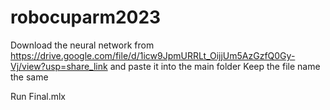 # robocuparm2023

Download the neural network from https://drive.google.com/file/d/1icw9JpmURRLt_OijjUm5AzGzfQ0Gy-Vj/view?usp=share_link and paste it into the main folder
Keep the file name the same

Run Final.mlx
